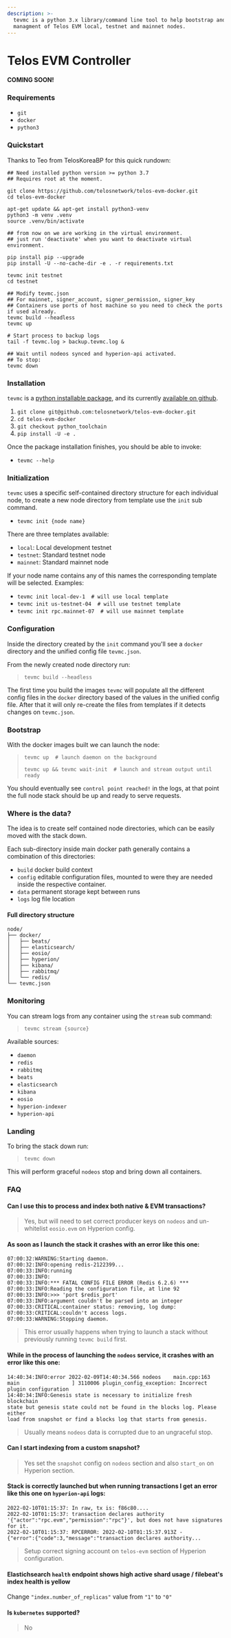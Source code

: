 ```yaml
---
description: >-
  tevmc is a python 3.x library/command line tool to help bootstrap and
  managment of Telos EVM local, testnet and mainnet nodes.
---
```


# Telos EVM Controller

#### COMING SOON!

### Requirements

* `git`
* `docker`
* `python3`

### Quickstart

Thanks to Teo from TelosKoreaBP for this quick rundown:

```
## Need installed python version >= python 3.7
## Requires root at the moment.

git clone https://github.com/telosnetwork/telos-evm-docker.git
cd telos-evm-docker

apt-get update && apt-get install python3-venv
python3 -m venv .venv
source .venv/bin/activate

## from now on we are working in the virtual environment.
## just run 'deactivate' when you want to deactivate virtual environment.

pip install pip --upgrade
pip install -U --no-cache-dir -e . -r requirements.txt

tevmc init testnet
cd testnet

## Modify tevmc.json
## For mainnet, signer_account, signer_permission, signer_key
## Containers use ports of host machine so you need to check the ports if used already.
tevmc build --headless
tevmc up

# Start process to backup logs
tail -f tevmc.log > backup.tevmc.log &

## Wait until nodeos synced and hyperion-api activated.
## To stop:
tevmc down
```

### Installation

`tevmc` is a [python installable package](https://docs.python.org/3/installing/index.html), and its currently [available on github](https://github.com/telosnetwork/telos-evm-docker).&#x20;

1. `git clone git@github.com:telosnetwork/telos-evm-docker.git`&#x20;
2. `cd telos-evm-docker`
3. `git checkout python_toolchain`
4. `pip install -U -e .`&#x20;

Once the package installation finishes, you should be able to invoke:

* `tevmc --help`

### Initialization

`tevmc` uses a specific self-contained directory structure for each individual node, to create a new node directory from template use the `init` sub command.

* `tevmc init {node name}`

There are three templates available:

* `local`: Local development testnet
* `testnet`: Standard testnet node
* `mainnet`: Standard mainnet node

If your node name contains any of this names the corresponding template will be selected. Examples:

* `tevmc init local-dev-1  # will use local template`
* `tevmc init us-testnet-04  # will use testnet template`
* `tevmc init rpc.mainnet-07  # will use mainnet template`

### Configuration

Inside the directory created by the `init` command you'll see a `docker` directory and the unified config file `tevmc.json`.&#x20;

From the newly created node directory run:

> `tevmc build --headless`

The first time you build the images `tevmc` will populate all the different config files in the `docker` directory based of the values in the unified config file. After that it will only re-create the files from templates if it detects changes on `tevmc.json`.

### Bootstrap

With the docker images built we can launch the node:

> `tevmc up  # launch daemon on the background`&#x20;
>
> `tevmc up && tevmc wait-init  # launch and stream output until ready` &#x20;

You should eventually see `control point reached!` in the logs, at that point the full node stack should be up and ready to serve requests.

### Where is the data?

The idea is to create self contained node directories, which can be easily moved with the stack down.

Each sub-directory inside main docker path generally contains a combination of this directories:

* `build` docker build context
* `config` editable configuration files, mounted to were they are needed inside the respective container.
* `data` permanent storage kept between runs
* `logs` log file location

#### Full directory structure

```
node/
├── docker/
│   ├── beats/
│   ├── elasticsearch/
│   ├── eosio/
│   ├── hyperion/
│   ├── kibana/
│   ├── rabbitmq/
│   └── redis/
└── tevmc.json
```

### Monitoring

You can stream logs from any container using the `stream` sub command:

> `tevmc stream {source}`

Available sources:

* `daemon`&#x20;
* `redis`
* `rabbitmq`
* `beats`
* `elasticsearch`
* `kibana`
* `eosio`
* `hyperion-indexer`
* `hyperion-api`

### Landing

To bring the stack down run:

> `tevmc down`

This will perform graceful `nodeos` stop and bring down all containers.

### FAQ

#### Can I use this to process and index both native & EVM transactions?

> Yes, but will need to set correct producer keys on `nodeos` and un-whitelist `eosio.evm` on Hyperion config.

#### As  soon as I launch the stack it crashes with an error like this one:

```
07:00:32:WARNING:Starting daemon.
07:00:32:INFO:opening redis-2122399...
07:00:33:INFO:running
07:00:33:INFO:
07:00:33:INFO:*** FATAL CONFIG FILE ERROR (Redis 6.2.6) ***
07:00:33:INFO:Reading the configuration file, at line 92
07:00:33:INFO:>>> 'port $redis_port'
07:00:33:INFO:argument couldn't be parsed into an integer
07:00:33:CRITICAL:container status: removing, log dump:
07:00:33:CRITICAL:couldn't access logs.
07:00:33:WARNING:Stopping daemon.
```

> This error usually happens when trying to launch a stack without previously running `tevmc build` first.

#### While in the process of launching the `nodeos` service, it crashes with an error like this one:

```
14:40:34:INFO:error 2022-02-09T14:40:34.566 nodeos    main.cpp:163                  main                 ] 3110006 plugin_config_exception: Incorrect plugin configuration
14:40:34:INFO:Genesis state is necessary to initialize fresh blockchain 
state but genesis state could not be found in the blocks log. Please either
load from snapshot or find a blocks log that starts from genesis.
```

> Usually means `nodeos` data is corrupted due to an ungraceful stop.

#### Can I start indexing from a custom snapshot?

> Yes set the `snapshot` config on `nodeos` section and also `start_on` on Hyperion section.

#### Stack is correctly launched but when running transactions I get an error like this one on `hyperion-api` logs:

```
2022-02-10T01:15:37: In raw, tx is: f86c80....                                                                                                                                                                                                    
2022-02-10T01:15:37: transaction declares authority 
'{"actor":"rpc.evm","permission":"rpc"}', but does not have signatures for it.                                                                                                            
2022-02-10T01:15:37: RPCERROR: 2022-02-10T01:15:37.913Z -
{"error":{"code":3,"message":"transaction declares authority...
```

> Setup correct signing account on `telos-evm` section of Hyperion configuration.

#### Elastichsearch `health` endpoint shows high active shard usage / filebeat's index health is yellow

Change `"index.number_of_replicas"` value from `"1"` to `"0"`&#x20;

#### Is `kubernetes` supported?

> No
